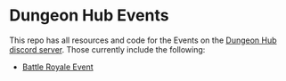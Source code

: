 # Dungeon Hub Events

This repo has all resources and code for the Events on the [Dungeon Hub discord server](https://discord.dungeon-hub.net/).
Those currently include the following:
- [Battle Royale Event](battle-royale-event)